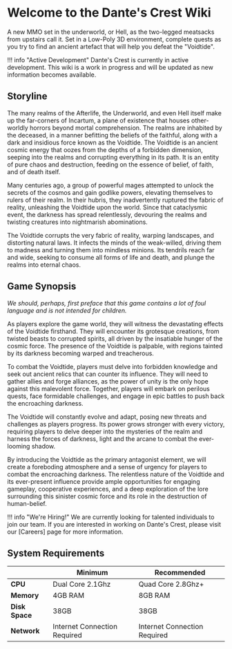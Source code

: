 # Welcome to the Dante's Crest Wiki

A new MMO set in the underworld, or Hell, as the two-legged meatsacks from upstairs call it.
Set in a Low-Poly 3D environment, complete quests as you try to find an ancient artefact that will help you defeat the "Voidtide".

!!! info "Active Development"
	Dante's Crest is currently in active development. This wiki is a work in progress and will be updated as new information becomes available.


## Storyline

The many realms of the Afterlife, the Underworld, and even Hell itself make up the far-corners of Incartum, a plane of existence that houses other-worldly horrors beyond mortal comprehension. The realms are inhabited by the deceased, in a manner befitting the beliefs of the faithful, along with a dark and insidious force known as the Voidtide. The Voidtide is an ancient cosmic energy that oozes from the depths of a forbidden dimension, seeping into the realms and corrupting everything in its path. It is an entity of pure chaos and destruction, feeding on the essence of belief, of faith, and of death itself.


Many centuries ago, a group of powerful mages attempted to unlock the secrets of the cosmos and gain godlike powers, elevating themselves to rulers of their realm. In their hubris, they inadvertently ruptured the fabric of reality, unleashing the Voidtide upon the world. Since that cataclysmic event, the darkness has spread relentlessly, devouring the realms and twisting creatures into nightmarish abominations.


The Voidtide corrupts the very fabric of reality, warping landscapes, and distorting natural laws. It infects the minds of the weak-willed, driving them to madness and turning them into mindless minions. Its tendrils reach far and wide, seeking to consume all forms of life and death, and plunge the realms into eternal chaos.



## Game Synopsis

*We should, perhaps, first preface that this game contains a lot of foul language and is not intended for children.*


As players explore the game world, they will witness the devastating effects of the Voidtide firsthand. They will encounter its grotesque creations, from twisted beasts to corrupted spirits, all driven by the insatiable hunger of the cosmic force. The presence of the Voidtide is palpable, with regions tainted by its darkness becoming warped and treacherous.


To combat the Voidtide, players must delve into forbidden knowledge and seek out ancient relics that can counter its influence. They will need to gather allies and forge alliances, as the power of unity is the only hope against this malevolent force. Together, players will embark on perilous quests, face formidable challenges, and engage in epic battles to push back the encroaching darkness.


The Voidtide will constantly evolve and adapt, posing new threats and challenges as players progress. Its power grows stronger with every victory, requiring players to delve deeper into the mysteries of the realm and harness the forces of darkness, light and the arcane to combat the ever-looming shadow.


By introducing the Voidtide as the primary antagonist element, we will create a foreboding atmosphere and a sense of urgency for players to combat the encroaching darkness. The relentless nature of the Voidtide and its ever-present influence provide ample opportunities for engaging gameplay, cooperative experiences, and a deep exploration of the lore surrounding this sinister cosmic force and its role in the destruction of human-belief.


!!! info "We're Hiring!"
	We are currently looking for talented individuals to join our team. If you are interested in working on Dante's Crest, please visit our [Careers] page for more information.


## System Requirements

|				|Minimum						|Recommended					|
|---			|---							|---							|
| **CPU**		| Dual Core 2.1Ghz				| Quad Core	2.8Ghz+				|
| **Memory**	| 4GB RAM						| 8GB RAM						|
| **Disk Space**| 38GB							| 38GB		 					|
| **Network**	| Internet Connection Required	| Internet Connection Required	|
